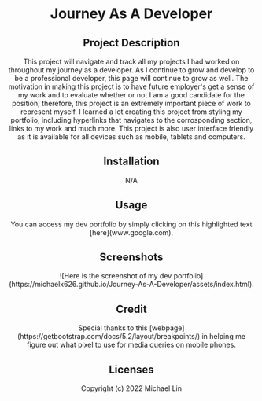 <h1 align="center"> Journey As A Developer </h1>

<h2 align="center"> Project Description </h2>
<p align="center"> This project will navigate and track all my projects I had worked on throughout my journey as a developer. As I continue to grow and develop to be a professional developer, this page will continue to grow as well. The motivation in making this project is to have future employer's get a sense of my work and to evaluate whether or not I am a good candidate for the position; therefore, this project is an extremely important piece of work to represent myself. I learned a lot creating this project from styling my portfolio, including hyperlinks that navigates to the corrosponding section, links to my work and much more. This project is also user interface friendly as it is available for all devices such as mobile, tablets and computers.
  
<h2 align="center"> Installation </h2>
<p align="center"> N/A </p>

<h2 align="center"> Usage </h2>
<p align="center"> You can access my dev portfolio by simply clicking on this highlighted text [here](www.google.com). </p>

<h2 align="center"> Screenshots </h2>
<p align="center"> ![Here is the screenshot of my dev portfolio](https://michaelx626.github.io/Journey-As-A-Developer/assets/index.html). </p>

<h2 align="center">  Credit </h2>
<p align="center"> Special thanks to this [webpage](https://getbootstrap.com/docs/5.2/layout/breakpoints/) in helping me figure out what pixel to use for media queries on mobile phones.

<h2 align="center"> Licenses </h2>
<p align="center"> Copyright (c) 2022 Michael Lin </p>
